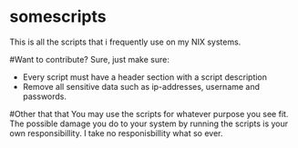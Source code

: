 # somescripts
This is all the scripts that i frequently use on my NIX systems. 

#Want to contribute?
Sure, just make sure: 
- Every script must have a header section with a script description
- Remove all sensitive data such as ip-addresses, username and passwords. 

#Other that that
You may use the scripts for whatever purpose you see fit. The possible damage you do to your system by running the scripts is 
your own responsibillity. I take no responisbillity what so ever.

